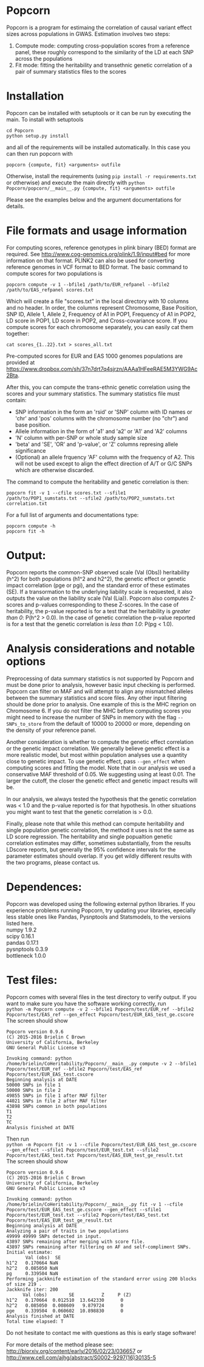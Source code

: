 Popcorn
======

Popcorn is a program for estimaing the correlation of causal variant effect
sizes across populations in GWAS. Estimation involves two steps:

1. Compute mode: computing cross-population scores from a reference panel,
these roughly correspond to the similarity of the LD at each SNP across the populations
2. Fit mode: fitting the heritability and transethnic genetic correlation of
a pair of summary statistics files to the scores

# Installation
Popcorn can be installed with setuptools or it can be run by executing the main. To install with setuptools

```
cd Popcorn
python setup.py install
```

and all of the requirements will be installed automatically. In this case you can then run popcorn
with 

`popcorn {compute, fit} <arguments> outfile`

Otherwise, install the requirements (using `pip install -r requirements.txt` or otherwise) and
execute the main directly with `python Popcorn/popcorn/__main__.py {compute, fit} <arguments> outfile`

Please see the examples below and the argument documentations for details.

# File formats and usage information
For computing scores, reference genotypes in plink binary (BED) format are required. See <http://www.cog-genomics.org/plink/1.9/input#bed> for more information on that format. PLINK2 can also be used for converting reference genomes in VCF format to BED format. The basic command to compute scores for two populations is

`popcorn compute -v 1 --bfile1 /path/to/EUR_refpanel --bfile2 /path/to/EAS_refpanel scores.txt`  

Which will create a file "scores.txt" in the local directory with 10 columns and no header. In order, the columns represent Chromosome, Base Position, SNP ID, Allele 1, Allele 2, Frequency of A1 in POP1, Frequency of A1 in POP2, LD score in POP1, LD score in POP2, and Cross-covariance score. If you compute scores for each chromosome separately, you can easily cat them together:

`cat scores_{1..22}.txt > scores_all.txt`

Pre-computed scores for EUR and EAS 1000 genomes populations are provided at <https://www.dropbox.com/sh/37n7drt7q4sjrzn/AAAa1HFeeRAE5M3YWG9Ac2Bta>.

After this, you can compute the trans-ethnic genetic correlation using the scores and your summary statistics. The summary statistics file must contain:
- SNP information in the form an 'rsid' or 'SNP' column with ID names or 'chr' and 'pos' columns with the chromosome number (no "chr") and base position.
- Allele information in the form of 'a1' and 'a2' or 'A1' and 'A2' columns
- 'N' column with per-SNP or whole study sample size
- 'beta' and 'SE', 'OR' and 'p-value', or 'Z' columns represing allele significance
- (Optional) an allele frquency 'AF' column with the frequency of A2. This will not be used except to align the effect direction of A/T or G/C SNPs which are otherwise discarded.

The command to compute the heritability and genetic correlation is then:

`popcorn fit -v 1 --cfile scores.txt --sfile1 /path/to/POP1_sumstats.txt --sfile2 /path/to/POP2_sumstats.txt correlation.txt`  

For a full list of arguments and documentations type:  

`popcorn compute -h`  
`popcorn fit -h`  

# Output:  
Popcorn reports the common-SNP observed scale (Val (Obs)) heritability (h^2) for both populations (h1^2 and h2^2),
the genetic effect or genetic impact correlation (pge or pgi), and the standard error of
these estimates (SE). If a transormation to the underlying liability scale is requested,
it also outputs the value on the liability scale (Val (Lia)). Popcorn also computes Z-scores
and p-values corresponding to these Z-scores. In the case of heritability, the p-value
reported is for a test that the heritability is *greater than 0*: P(h^2 > 0.0). In the
case of genetic correlation the p-value reported is for a test that the genetic correlation
is *less than 1.0*: P(pg < 1.0).

# Analysis considerations and notable options
Preprocessing of data summary statistics is not supported by Popcorn and must be done prior to analysis, however basic input checking is performed. Popcorn can filter on MAF and will attempt to align any mismatched alleles between the summary statistics and score files. Any other input filtering should be done prior to analysis. One example of this is the MHC regrion on Chromosome 6. If you do not filter the MHC before computing scores you might need to increase the number of SNPs in memory with the flag `--SNPs_to_store` from the default of 10000 to 20000 or more, depending on the density of your reference panel.

Another consideration is whether to compute the genetic effect correlation or the genetic impact correlation. We generally believe genetic effect is a more realistic model, but most within population analyses use a quantity close to genetic impact. To use genetic effect, pass `--gen_effect` when computing scores and fitting the model. Note that in our analysis we used a conservative MAF threshold of 0.05. We suggesting using at least 0.01. The larger the cutoff, the closer the genetic effect and genetic impact results will be.

In our analysis, we always tested the hypothesis that the genetic correlation was < 1.0 and the p-value reported is for that hypothesis. In other situations you might want to test that the genetic correlation is > 0.0.

Finally, please note that while this method can compute heritability and single population genetic correlation, the method it uses is not the same as LD score regression. The heritability and single popualtion genetic correlation estimates may differ, sometimes substantially, from the results LDscore reports, but generally the 95% confidence intervals for the parameter estimates should overlap. If you get wildly different results with the two programs, please contact us.

# Dependences:  
Popcorn was developed using the following external python libraries.
If you experience problems running Popcorn, try updating your libraries,
epecially less stable ones like Pandas, Pysnptools and Statsmodels,
to the versions listed here.  
numpy 1.9.2  
scipy 0.16.1  
pandas 0.17.1  
pysnptools 0.3.9  
bottleneck 1.0.0  

# Test files:   
Popcorn comes with several files in the test directory to verify output. If you want
to make sure you have the software working correctly, run   
`python -m Popcorn compute -v 2 --bfile1 Popcorn/test/EUR_ref --bfile2 Popcorn/test/EAS_ref --gen_effect Popcorn/test/EUR_EAS_test_ge.cscore`   
The screen should show   
~~~
Popcorn version 0.9.6
(C) 2015-2016 Brielin C Brown
University of California, Berkeley
GNU General Public License v3

Invoking command: python /home/brielin/CoHeritability/Popcorn/__main__.py compute -v 2 --bfile1 Popcorn/test/EUR_ref --bfile2 Popcorn/test/EAS_ref Popcorn/test/EUR_EAS_test.cscore
Beginning analysis at DATE
50000 SNPs in file 1
50000 SNPs in file 2
49855 SNPs in file 1 after MAF filter
44021 SNPs in file 2 after MAF filter
43898 SNPs common in both populations
T1
T2
TC
Analysis finished at DATE
~~~

Then run   
`python -m Popcorn fit -v 1 --cfile Popcorn/test/EUR_EAS_test_ge.cscore --gen_effect --sfile1 Popcorn/test/EUR_test.txt --sfile2 Popcorn/test/EAS_test.txt Popcorn/test/EAS_EUR_test_ge_result.txt`   
The screen should show
~~~   
Popcorn version 0.9.6
(C) 2015-2016 Brielin C Brown
University of California, Berkeley
GNU General Public License v3

Invoking command: python /home/brielin/CoHeritability/Popcorn/__main__.py fit -v 1 --cfile Popcorn/test/EUR_EAS_test_ge.cscore --gen_effect --sfile1 Popcorn/test/EUR_test.txt --sfile2 Popcorn/test/EAS_test.txt Popcorn/test/EAS_EUR_test_ge_result.txt
Beginning analysis at DATE
Analyzing a pair of traits in two populations
49999 49999 SNPs detected in input.
43897 SNPs remaining after merging with score file.
43897 SNPs remaining after filtering on AF and self-compliment SNPs.
Initial estimate:
       Val (obs)  SE
h1^2   0.170664 NaN
h2^2   0.085050 NaN
pg     0.339504 NaN
Performing jackknife estimation of the standard error using 200 blocks of size 219 .
Jackknife iter: 200
      Val (obs)        SE          Z     P (Z)
h1^2   0.170664  0.012510  13.642330      0
h2^2   0.085050  0.008609   9.879724      0
pge    0.339504  0.060602  10.898830      0
Analysis finished at DATE
Total time elapsed: T
~~~

Do not hesitate to contact me with questions as this is early stage software!

For more details of the method please see: http://biorxiv.org/content/early/2016/02/23/036657 or http://www.cell.com/ajhg/abstract/S0002-9297(16)30135-5